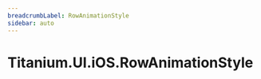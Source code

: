 ```yaml
---
breadcrumbLabel: RowAnimationStyle
sidebar: auto
---
```


# Titanium.UI.iOS.RowAnimationStyle

<ProxySummary/>

<ApiDocs/>
